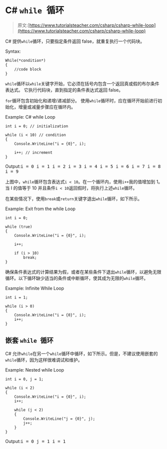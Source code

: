 # C# `while `循环

> 原文:[https://www.tutorialsteacher.com/csharp/csharp-while-loop](https://www.tutorialsteacher.com/csharp/csharp-while-loop)

C# 提供`while`循环，只要指定条件返回 false，就重复执行一个代码块。

Syntax:

```
While(*condition*)
{
    //code block
}
```

`while`循环以`while`关键字开始，它必须在括号内包含一个返回真或假的布尔条件表达式。 它执行代码块，直到指定的条件表达式返回 false。

`for`循环包含初始化和递增/递减部分。 使用`while`循环时，应在循环开始前进行初始化，增量或减量步骤应在循环内。

Example: C# while Loop

```
int i = 0; // initialization

while (i < 10) // condition
{
    Console.WriteLine("i = {0}", i);

    i++; // increment
} 
```

Output:<samp>i = 0
i = 1
i = 2
i = 3
i = 4
i = 5
i = 6
i = 7
i = 8
i = 9</samp>

上图中，`while`循环包含表达式`i < 10`。在一个循环内，使用`i++`我的值增加到 1。当 I 的值等于 10 并且条件`i < 10`返回假时，将执行上述`while`循环。

在某些情况下，使用`break`或`return`关键字退出`while`循环，如下所示。

Example: Exit from the while Loop

```
int i = 0;

while (true)
{
    Console.WriteLine("i = {0}", i);

    i++;

    if (i > 10)
        break;
} 
```

确保条件表达式的计算结果为假，或者在某些条件下退出`while`循环，以避免无限循环。以下循环缺少适当的条件或中断循环，使其成为无限的`while`循环。

Example: Infinite While Loop

```
int i = 1;

while (i > 0)
{
    Console.WriteLine("i = {0}", i);
    i++;
} 
```

## 嵌套 `while `循环

C# 允许`while`在另一个`while`循环中循环，如下所示。但是，不建议使用嵌套的`while`循环，因为这样很难调试和维护。

Example: Nested while Loop

```
int i = 0, j = 1;

while (i < 2)
{
    Console.WriteLine("i = {0}", i);
    i++;

    while (j < 2)
    {
        Console.WriteLine("j = {0}", j);
        j++;
    }
} 
```

Output:<samp>i = 0
j = 1
i = 1</samp>
